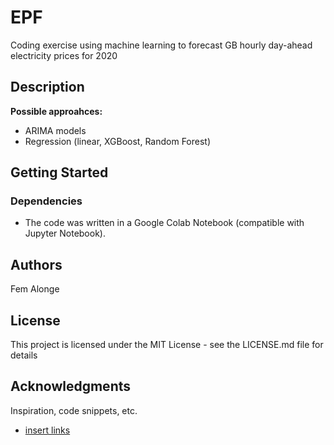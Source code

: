 # EPF

Coding exercise using machine learning to forecast GB hourly day-ahead electricity prices for 2020

## Description

**Possible approahces:**
- ARIMA models
- Regression (linear, XGBoost, Random Forest)

## Getting Started

### Dependencies

* The code was written in a Google Colab Notebook (compatible with Jupyter Notebook).

## Authors

Fem Alonge 

## License

This project is licensed under the MIT License - see the LICENSE.md file for details

## Acknowledgments

Inspiration, code snippets, etc.
* [insert links](https://)
